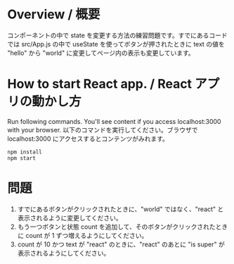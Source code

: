 # Overview  / 概要
コンポーネントの中で state を変更する方法の練習問題です。すでにあるコードでは src/App.js の中で useState を使ってボタンが押されたときに text の値を "hello" から "world" に変更してページ内の表示も変更しています。

# How to start React app. / React アプリの動かし方
Run following commands. You'll see content if you access localhost:3000 with your browser.
以下のコマンドを実行してください。ブラウザで localhost:3000 にアクセスするとコンテンツがみれます。
```
npm install
npm start
```

# 問題
1. すでにあるボタンがクリックされたときに、"world" ではなく、"react" と表示されるように変更してください。
2. もう一つボタンと状態 count を追加して、そのボタンがクリックされたときに count が 1 ずつ増えるようにしてください。
3. count が 10 かつ text が "react" のときに、"react" のあとに "is super" が表示されるようにしてください。
